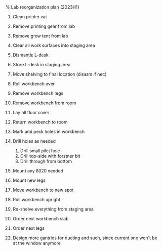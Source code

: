 % Lab reorganization plan (2023H1)

1. Clean printer vat
2. Remove printing gear from lab
3. Remove grow tent from lab
4. Clear all work surfaces into staging area
5. Dismantle L-desk
6. Store L-desk in staging area
7. Move shelving to final location (disasm if nec)
8. Roll workbench over
9. Remove workbench legs
10. Remove workbench from room
11. Lay all floor cover
12. Return workbench to room
13. Mark and peck holes in workbench
14. Drill holes as needed
	1. Drill small pilot hole
	2. Drill top-side with forstner bit
	3. Drill through from bottom
15. Mount any 8020 needed
16. Mount new legs
17. Move workbench to new spot
18. Roll workbench upright
19. Re-shelve everything from staging area

1. Order next workbench slab
2. Order next legs

1. Design more gantries for ducting and such, since current one won't be at the window anymore